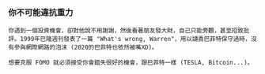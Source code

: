 

### 你不可能違抗重力

    你遇到一個投資機會，卻對他說不用謝謝，然後看著朋友發大財，自己只能旁觀，甚至招致批評。1999年巴隆週刊發表了一篇 "What's wrong, Warren"，用以譴責巴菲特保守過時，沒有參與網際網路的泡沫 (2020的巴菲特也依然被嘴XD)。

    想要克服 FOMO 就必須接受你會錯失很好的機會，跟巴菲特一樣 (TESLA, Bitcoin...)。



    